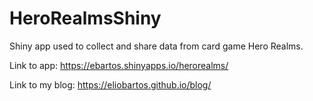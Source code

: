 # HeroRealmsShiny
Shiny app used to collect and share data from card game Hero Realms.

Link to app: https://ebartos.shinyapps.io/herorealms/

Link to my blog: https://eliobartos.github.io/blog/
